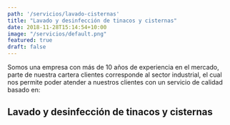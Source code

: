 ```yaml
---
path: '/servicios/lavado-cisternas'
title: "Lavado y desinfección de tinacos y cisternas"
date: 2018-11-28T15:14:54+10:00
image: "/servicios/default.png"
featured: true
draft: false
---
```

Somos una empresa con más de 10 años de experiencia en el mercado, parte de nuestra cartera clientes corresponde al sector industrial, el cual nos permite poder atender a nuestros clientes con un servicio de calidad basado en:

## Lavado y desinfección de tinacos y cisternas